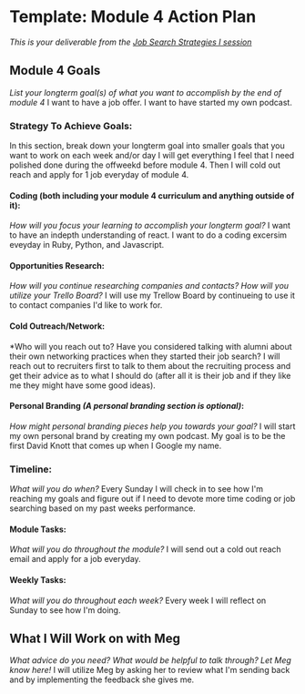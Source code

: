 # Template: Module 4 Action Plan 
*This is your deliverable from the [Job Search Strategies I session](https://github.com/turingschool/career-development-curriculum/blob/master/module_three/job_search_strategies_i.md)*

## Module 4 Goals
*List your longterm goal(s) of what you want to accomplish by the end of module 4*
I want to have a job offer.
I want to have started my own podcast.

### Strategy To Achieve Goals:
In this section, break down your longterm goal into smaller goals that you want to work on each week and/or day
I will get everything I feel that I need polished done during the offweekd before module 4.
Then I will cold out reach and apply for 1 job everyday of module 4.

#### Coding (both including your module 4 curriculum and anything outside of it):
*How will you focus your learning to accomplish your longterm goal?*
I want to have an indepth understanding of react.
I want to do a coding excersim eveyday in Ruby, Python, and Javascript.
#### Opportunities Research:
*How will you continue researching companies and contacts? How will you utilize your Trello Board?* 
I will use my Trellow Board by continueing to use it to contact companies I'd like to work for.
#### Cold Outreach/Network:
*Who will you reach out to? Have you considered talking with alumni about their own networking practices when they started their job search?
I will reach out to recruiters first to talk to them about the recruiting process and get their advice as to what I should do (after all it is their job and if they like me they might have some good ideas).

#### Personal Branding *(A personal branding section is optional)*:
*How might personal branding pieces help you towards your goal?*
I will start my own personal brand by creating my own podcast.
My goal is to be the first David Knott that comes up when I Google my name.
### Timeline:
*What will you do when?*
Every Sunday I will check in to see how I'm reaching my goals and figure out if I need to devote more time coding or job searching based on my past weeks performance.

#### Module Tasks:
*What will you do throughout the module?*
I will send out a cold out reach email and apply for a job everyday.

#### Weekly Tasks:
*What will you do throughout each week?*
Every week I will reflect on Sunday to see how I'm doing.

## What I Will Work on with Meg
*What advice do you need? What would be helpful to talk through? Let Meg know here!*
I will utilize Meg by asking her to review what I'm sending back and by implementing the feedback she gives me.


